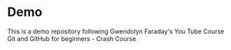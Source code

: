 # Demo

This is a demo repository following Gwendolyn Faraday's You Tube Course
Git and GitHub for beginners - Crash Course
